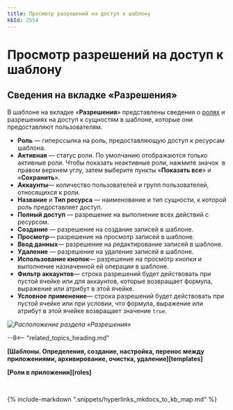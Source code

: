 ```yaml
---
title: Просмотр разрешений на доступ к шаблону
kbId: 2554
---
```


# Просмотр разрешений на доступ к шаблону

## Сведения на вкладке «Разрешения»

В шаблоне на вкладке «**Разрешения**» представлены сведения о [ролях](https://kb.comindware.ru/category.php?id=444) и разрешениях на доступ к сущностям в шаблоне, которые они предоставляют пользователям.

- **Роль** — гиперссылка на роль, предоставляющую доступ к ресурсам шаблона.
- **Активная** — статус роли. По умолчанию отображаются только активные роли. Чтобы показать неактивные роли, нажмите значок *‌* в правом верхнем углу, затем выберите пункты «**Показать все**» и «**Сохранить**».
- **Аккаунты**— количество пользователей и групп пользователей, относящихся к роли.
- **Название** и **Тип ресурса** — наименование и тип сущности, к которой роль предоставляет доступ.
- **Полный доступ** — разрешение на выполнение всех действий с ресурсом.
- **Создание** — разрешение на создание записей в шаблоне.
- **Просмотр**— разрешение на просмотр записей в шаблоне.
- **Ввод данных**— разрешение на редактирование записей в шаблоне.
- **Удаление** — разрешение на удаление записей в шаблоне.
- **Использование кнопок**— разрешение на просмотр кнопки и выполнение назначенной ей операции в шаблоне.
- **Фильтр аккаунтов**— строка разрешений будет действовать при пустой ячейке или для аккаунтов, которые возвращает формула, выражение или атрибут в этой ячейке.
- **Условное применение**— строка разрешений будет действовать при пустой ячейке или при условии, что формула, выражение или атрибут в этой ячейке возвращает значение `true`.

_![Расположение раздела «Разрешения»](https://kb.comindware.ru/assets/img_6582c98838984.png)_

--8<-- "related_topics_heading.md"

**[Шаблоны. Определения, создание, настройка, перенос между приложениями, архивирование, очистка, удаление][templates]**

**[Роли в приложении][roles]**



 

{% include-markdown ".snippets/hyperlinks_mkdocs_to_kb_map.md" %}
